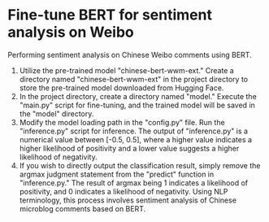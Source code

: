 # Fine-tune BERT for sentiment analysis on Weibo
Performing sentiment analysis on Chinese Weibo comments using BERT.

1. Utilize the pre-trained model "chinese-bert-wwm-ext." Create a directory named "chinese-bert-wwm-ext" in the project directory to store the pre-trained model downloaded from Hugging Face.
2. In the project directory, create a directory named "model." Execute the "main.py" script for fine-tuning, and the trained model will be saved in the "model" directory.
3. Modify the model loading path in the "config.py" file. Run the "inference.py" script for inference. The output of "inference.py" is a numerical value between [-0.5, 0.5], where a higher value indicates a higher likelihood of positivity and a lower value suggests a higher likelihood of negativity.
4. If you wish to directly output the classification result, simply remove the argmax judgment statement from the "predict" function in "inference.py." The result of argmax being 1 indicates a likelihood of positivity, and 0 indicates a likelihood of negativity. Using NLP terminology, this process involves sentiment analysis of Chinese microblog comments based on BERT.
